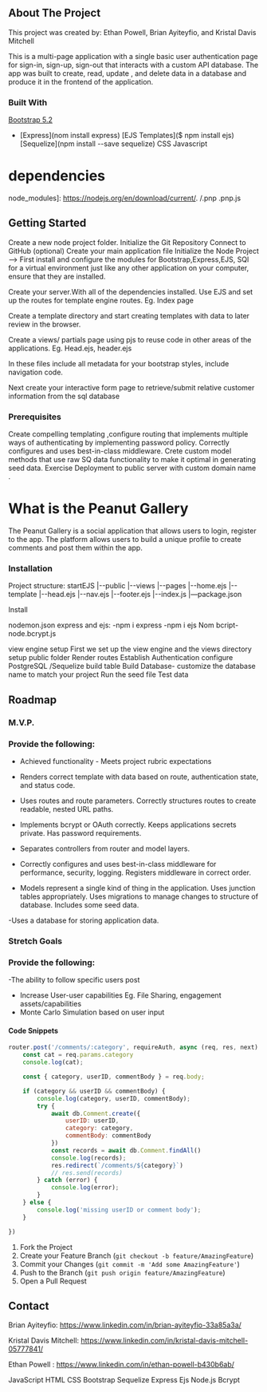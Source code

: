 
<!-- ABOUT THE PROJECT -->
## About The Project

This project was created by: Ethan Powell,
Brian Ayiteyfio, and Kristal Davis Mitchell

This is a multi-page application with a single basic user authentication page for sign-in, sign-up, sign-out that interacts with a custom API database. The app was built to create, read, update , and delete data in a database and produce it in the frontend of the application.


### Built With

<!-- This section should list any major frameworks that you built your project using. Leave any add-ons/plugins for the acknowledgements section. Here are a few examples. -->

[Bootstrap 5.2](https://getbootstrap.com/docs/5.2/getting-started/introduction/)

* [Express](nom install express)
[EJS Templates]($ npm install ejs)
[Sequelize](npm install --save sequelize)
CSS
Javascript

# dependencies

node_modules]: https://nodejs.org/en/download/current/.
/.pnp
.pnp.js



<!-- GETTING STARTED -->
## Getting Started

Create a new node project folder.
Initialize the Git Repository
Connect to GitHub (optional)
Create your main application file
Initialize the Node Project
-->
First install and configure the modules for Bootstrap,Express,EJS, SQl for a virtual environment just like any other application on your computer, ensure that they are installed.


Create your server.With all of the dependencies installed. Use EJS and set up the routes for template engine routes. 
Eg. Index page 

Create a template directory and start creating templates with data to later review in the browser.

Create a views/ partials page using pjs to reuse code in other areas of the applications. Eg. Head.ejs, header.ejs

In these files include all metadata for your bootstrap styles, include navigation code.

Next create your interactive form page to retrieve/submit relative customer information  from the sql database







### Prerequisites


Create compelling templating ,configure routing that implements multiple ways of authenticating by implementing password policy.
Correctly configures and uses best-in-class middleware. Crete custom model methods that use raw SQ data functionality to make it optimal in generating seed data. Exercise Deployment to public server with custom domain name .

# What is the Peanut Gallery

The Peanut Gallery is a social application that allows users to login, register to the app. The platform allows users to build a unique profile to create comments and post them within the app.

### Installation

Project structure:
startEJS
|--public
|--views
  |--pages
     |--home.ejs
  |--template
     |--head.ejs
     |--nav.ejs
     |--footer.ejs 
|--index.js
|—package.json





Install 

nodemon.json
express and ejs:
-npm i express
-npm i ejs
Nom bcript- node.bcrypt.js

view engine setup
First we set up the view engine and the views directory
setup public folder
Render routes
Establish Authentication
configure PostgreSQL  /Sequelize build table
Build Database- customize the database name to match your project
Run the seed file
Test data

<!-- ROADMAP -->
## Roadmap

### M.V.P.
### Provide the following:
- Achieved functionality - Meets project rubric expectations

 - Renders correct template with data based on route, authentication state, and status code.

 - Uses routes and route parameters. Correctly structures routes to create readable, nested URL paths.

 - Implements bcrypt or OAuth correctly. Keeps applications secrets private. Has password requirements.

 - Separates controllers from router and model layers.

 - Correctly configures and uses best-in-class middleware for performance, security, logging. Registers middleware in correct order.

 - Models represent a single kind of thing in the application. Uses junction tables appropriately. Uses migrations to manage changes to structure of database. Includes some seed data.

-Uses a database for storing application data.


### Stretch Goals
### Provide the following:
-The ability to follow specific users post

 - Increase User-user capabilities
Eg. File Sharing, engagement assets/capabilities
 - Monte Carlo Simulation based on user input


#### Code Snippets
  <!-- put some cool code you're proud off here -->

```js
router.post('/comments/:category', requireAuth, async (req, res, next) => {
    const cat = req.params.category
    console.log(cat);

    const { category, userID, commentBody } = req.body;

    if (category && userID && commentBody) {
        console.log(category, userID, commentBody);
        try {
            await db.Comment.create({
                userID: userID,
                category: category,
                commentBody: commentBody
            })
            const records = await db.Comment.findAll()
            console.log(records);
            res.redirect(`/comments/${category}`)
            // res.send(records)
        } catch (error) {
            console.log(error);
        }
    } else {
        console.log('missing userID or comment body');
    }

})
 ```

1. Fork the Project
2. Create your Feature Branch (`git checkout -b feature/AmazingFeature`)
3. Commit your Changes (`git commit -m 'Add some AmazingFeature'`)
4. Push to the Branch (`git push origin feature/AmazingFeature`)
5. Open a Pull Request


<!-- CONTACT -->
## Contact
Brian Ayiteyfio: https://www.linkedin.com/in/brian-ayiteyfio-33a85a3a/

Kristal Davis Mitchell: https://www.linkedin.com/in/kristal-davis-mitchell-05777841/

Ethan Powell : https://www.linkedin.com/in/ethan-powell-b430b6ab/


<!-- ACKNOWLEDGEMENTS -->

JavaScript
HTML
CSS
Bootstrap
Sequelize
Express
Ejs
Node.js
Bcrypt